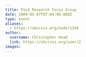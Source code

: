 ```yaml
---
title: Paid Research Focus Group 
date: 2009-05-07T07:04:00.000Z
type: event
aliases:
  - https://ubccsss.org/node/1244
author:
  username: Christopher Head
  link: https://ubccsss.org/user/2
images:
---
```


